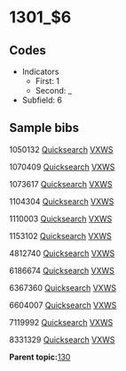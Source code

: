 # 1301\_$6

## Codes

-   Indicators
    -   First: 1
    -   Second: \_
-   Subfield: 6

## Sample bibs

1050132 [Quicksearch](https://search.library.yale.edu/catalog/1050132) [VXWS](http://prodorbis.library.yale.edu:7014/vxws/GetHoldingsService?bibId=1050132)

1070409 [Quicksearch](https://search.library.yale.edu/catalog/1070409) [VXWS](http://prodorbis.library.yale.edu:7014/vxws/GetHoldingsService?bibId=1070409)

1073617 [Quicksearch](https://search.library.yale.edu/catalog/1073617) [VXWS](http://prodorbis.library.yale.edu:7014/vxws/GetHoldingsService?bibId=1073617)

1104304 [Quicksearch](https://search.library.yale.edu/catalog/1104304) [VXWS](http://prodorbis.library.yale.edu:7014/vxws/GetHoldingsService?bibId=1104304)

1110003 [Quicksearch](https://search.library.yale.edu/catalog/1110003) [VXWS](http://prodorbis.library.yale.edu:7014/vxws/GetHoldingsService?bibId=1110003)

1153102 [Quicksearch](https://search.library.yale.edu/catalog/1153102) [VXWS](http://prodorbis.library.yale.edu:7014/vxws/GetHoldingsService?bibId=1153102)

4812740 [Quicksearch](https://search.library.yale.edu/catalog/4812740) [VXWS](http://prodorbis.library.yale.edu:7014/vxws/GetHoldingsService?bibId=4812740)

6186674 [Quicksearch](https://search.library.yale.edu/catalog/6186674) [VXWS](http://prodorbis.library.yale.edu:7014/vxws/GetHoldingsService?bibId=6186674)

6367360 [Quicksearch](https://search.library.yale.edu/catalog/6367360) [VXWS](http://prodorbis.library.yale.edu:7014/vxws/GetHoldingsService?bibId=6367360)

6604007 [Quicksearch](https://search.library.yale.edu/catalog/6604007) [VXWS](http://prodorbis.library.yale.edu:7014/vxws/GetHoldingsService?bibId=6604007)

7119992 [Quicksearch](https://search.library.yale.edu/catalog/7119992) [VXWS](http://prodorbis.library.yale.edu:7014/vxws/GetHoldingsService?bibId=7119992)

8331329 [Quicksearch](https://search.library.yale.edu/catalog/8331329) [VXWS](http://prodorbis.library.yale.edu:7014/vxws/GetHoldingsService?bibId=8331329)

**Parent topic:**[130](../../tags/130/130.md)


